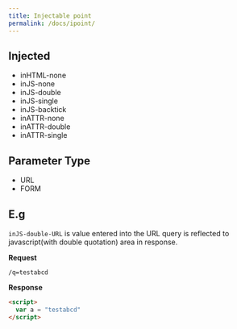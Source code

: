 ```yaml
---
title: Injectable point
permalink: /docs/ipoint/
---
```


## Injected
- inHTML-none
- inJS-none
- inJS-double
- inJS-single
- inJS-backtick
- inATTR-none
- inATTR-double
- inATTR-single

## Parameter Type
- URL
- FORM

## E.g
`inJS-double-URL` is value entered into the URL query is reflected to javascript(with double quotation) area in response.

**Request**
```
/q=testabcd
```

**Response**
```html
<script>
  var a = "testabcd"
</script>
```
